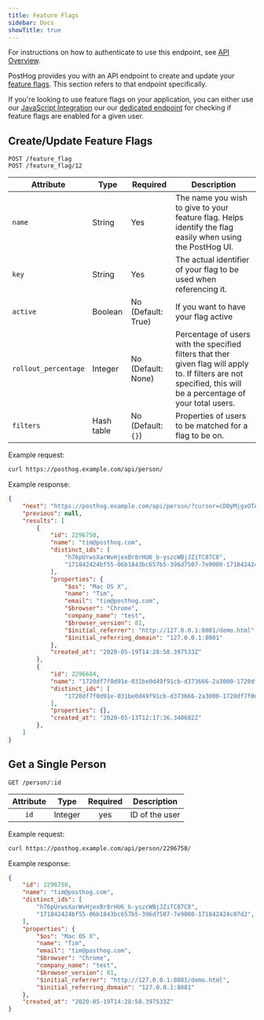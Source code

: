 ```yaml
---
title: Feature Flags
sidebar: Docs
showTitle: true
---
```


<span class='note-block'>For instructions on how to authenticate to use this endpoint, see [API Overview](/docs/api/api).</span><br />

PostHog provides you with an API endpoint to create and update your [feature flags](/docs/features/feature-flags). This section refers to that endpoint specifically. 

If you're looking to use feature flags on your application, you can either use our [JavaScript Integration](/docs/integrations/js-integration#feature-flags) our our [dedicated endpoint](/docs/api/post-only-endpoints#feature-flags) for checking if feature flags are enabled for a given user.

## Create/Update Feature Flags

```shell
POST /feature_flag
POST /feature_flag/12
```

<span class="table-borders">

| Attribute | Type | Required | Description |
| --- | --- | --- | --------------------------------------------------------------------------------------------------------------------------------------------------- |
| `name` | String | Yes | The name you wish to give to your feature flag. Helps identify the flag easily when using the PostHog UI. |
| `key` | String | Yes | The actual identifier of your flag to be used when referencing it. |
| `active` | Boolean | No (Default: True) | If you want to have your flag active  |
| `rollout_percentage` | Integer | No (Default: None) | Percentage of users with the specified filters that ther given flag will apply to. If filters are not specified, this will be a percentage of your total users.  |
| `filters` | Hash table | No (Default: `{}`) | Properties of users to be matched for a flag to be on. |


</span>

Example request:

```bash
curl https://posthog.example.com/api/person/
```

Example response:

```json
{
    "next": "https://posthog.example.com/api/person/?cursor=cD0yMjgxOTA2",
    "previous": null,
    "results": [
        {
            "id": 2296750,
            "name": "tim@posthog.com",
            "distinct_ids": [
                "h76pUrwsXarWvHjexBr8rHU6_b-yszcWBjJZiTC87C8",
                "171842424bf55-06b1843bc657b5-396d7507-7e9000-171842424c07d2",
            ],
            "properties": {
                "$os": "Mac OS X",
                "name": "Tim",
                "email": "tim@posthog.com",
                "$browser": "Chrome",
                "company_name": "test",
                "$browser_version": 81,
                "$initial_referrer": "http://127.0.0.1:8081/demo.html",
                "$initial_referring_domain": "127.0.0.1:8081"
            },
            "created_at": "2020-05-19T14:28:58.397533Z"
        },
        {
            "id": 2296684,
            "name": "1720df7f0d91e-031be0d49f91cb-d373666-2a3000-1720df7f0da30b",
            "distinct_ids": [
                "1720df7f0d91e-031be0d49f91cb-d373666-2a3000-1720df7f0da30b"
            ],
            "properties": {},
            "created_at": "2020-05-13T12:17:36.340682Z"
        },
    ]
}
```

## Get a Single Person

```shell
GET /person/:id
```

<span class="table-borders">

| Attribute | Type | Required | Description |
| :---: | :---: | :---: | :---:|
| `id` | Integer | yes | ID of the user |

</span>

Example request:

```bash
curl https://posthog.example.com/api/person/2296750/
```

Example response:

```json
{
    "id": 2296750,
    "name": "tim@posthog.com",
    "distinct_ids": [
        "h76pUrwsXarWvHjexBr8rHU6_b-yszcWBjJZiTC87C8",
        "171842424bf55-06b1843bc657b5-396d7507-7e9000-171842424c07d2",
    ],
    "properties": {
        "$os": "Mac OS X",
        "name": "Tim",
        "email": "tim@posthog.com",
        "$browser": "Chrome",
        "company_name": "test",
        "$browser_version": 81,
        "$initial_referrer": "http://127.0.0.1:8081/demo.html",
        "$initial_referring_domain": "127.0.0.1:8081"
    },
    "created_at": "2020-05-19T14:28:58.397533Z"
}
```